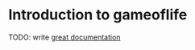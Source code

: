 # Introduction to gameoflife

TODO: write [great documentation](http://jacobian.org/writing/what-to-write/)
